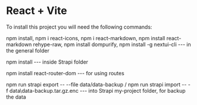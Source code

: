# React + Vite

To install this project you will need the following commands:

npm install, npm i react-icons, npm i react-markdown, npm install react-markdown rehype-raw, npm install dompurify, npm install -g nextui-cli
--- in the general folder

npm install --- inside Strapi folder

npm install react-router-dom --- for using routes

npm run strapi export -- --file data/data-backup / npm run strapi import -- -f data\data-backup.tar.gz.enc --- into Strapi my-project folder, for backup the data
